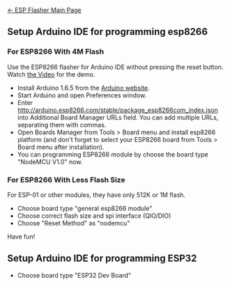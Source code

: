 [← ESP Flasher Main Page](/ESP_Flasher "wikilink")

## Setup Arduino IDE for programming esp8266

### For ESP8266 With 4M Flash

Use the ESP8266 flasher for Arduino IDE without pressing the reset
button. Watch [the Video](https://vimeo.com/145965143) for the demo.

  - Install Arduino 1.6.5 from the [Arduino
    website](http://www.arduino.cc/en/main/software).
  - Start Arduino and open Preferences window.
  - Enter
    <http://arduino.esp8266.com/stable/package_esp8266com_index.json>
    into Additional Board Manager URLs field. You can add multiple URLs,
    separating them with commas.
  - Open Boards Manager from Tools \> Board menu and install esp8266
    platform (and don't forget to select your ESP8266 board from Tools
    \> Board menu after installation).
  - You can programming ESP8266 module by choose the board type "NodeMCU
    V1.0" now.

### For ESP8266 With Less Flash Size

For ESP-01 or other modules, they have only 512K or 1M flash.

  - Choose board type "general esp8266 module"
  - Choose correct flash size and spi interface (QIO/DIO)
  - Choose "Reset Method" as "nodemcu"

Have fun\!

## Setup Arduino IDE for programming ESP32

  - Choose board type "ESP32 Dev Board"